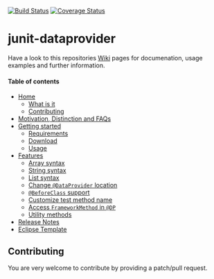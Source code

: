 [![Build Status](https://travis-ci.org/TNG/junit-dataprovider.png?branch=master)](https://travis-ci.org/TNG/junit-dataprovider)
[![Coverage Status](https://coveralls.io/repos/TNG/junit-dataprovider/badge.png?branch=master)](https://coveralls.io/r/TNG/junit-dataprovider)


junit-dataprovider
==================

Have a look to this repositories [Wiki](/../../wiki/) pages for documenation, usage examples and further information.

#### Table of contents

* [Home](/TNG/junit-dataprovider/wiki)
	* [What is it](/TNG/junit-dataprovider/wiki#what-is-it)
	* [Contributing](/TNG/junit-dataprovider/wiki#contributing)
* [Motivation, Distinction and FAQs](/TNG/junit-dataprovider/wiki/Motivation,-Distinction-and-FAQs)
* [Getting started](/TNG/junit-dataprovider/wiki/Getting-started)
	* [Requirements](/TNG/junit-dataprovider/wiki/Getting-started#requirements)
	* [Download](/TNG/junit-dataprovider/wiki/Getting-started#download)
	* [Usage](/TNG/junit-dataprovider/wiki/Getting-started#usage)
* [Features](/TNG/junit-dataprovider/wiki/Features)
	* [Array syntax](/TNG/junit-dataprovider/wiki/Features#array-syntax)
	* [String syntax](/TNG/junit-dataprovider/wiki/Features#string-syntax)
	* [List syntax](/TNG/junit-dataprovider/wiki/Features#list-syntax)
	* [Change ```@DataProvider``` location](/TNG/junit-dataprovider/wiki/Features#change-dataprovider-location)
	* [```@BeforeClass``` support](/TNG/junit-dataprovider/wiki/Features#beforeclass-support)
	* [Customize test method name](/TNG/junit-dataprovider/wiki/Features#customize-test-method-name)
	* [Access ```FrameworkMethod``` in ```@DP```](/TNG/junit-dataprovider/wiki/Features#access-frameworkmethod-in-dataprovider)
	* [Utility methods](/TNG/junit-dataprovider/wiki/Features#utility-methods)
* [Release Notes](/TNG/junit-dataprovider/wiki/Release-Notes)
* [Eclipse Template](/TNG/junit-dataprovider/wiki/Eclipse-Template)


Contributing
------------

You are very welcome to contribute by providing a patch/pull request.
